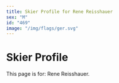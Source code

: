 ```yaml
---
title: Skier Profile for Rene Reisshauer
sex: "M"
id: "469"
image: "/img/flags/ger.svg" 
---
```


# Skier Profile

This page is for: Rene Reisshauer.
    